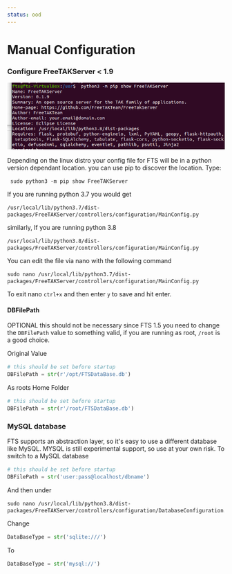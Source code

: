```yaml
---
status: ood
---
```


# Manual Configuration

### Configure FreeTAKServer < 1.9
![image](../Installation/images/configure_fts.png)

Depending on the linux distro your config file for FTS will be in a python version dependant location.
you can use pip to discover the location. Type:
```
 sudo python3 -m pip show FreeTAKServer
```

If you are running python 3.7 you would get
```
/usr/local/lib/python3.7/dist-packages/FreeTAKServer/controllers/configuration/MainConfig.py
```

similarly, If you are running python 3.8

```
/usr/local/lib/python3.8/dist-packages/FreeTAKServer/controllers/configuration/MainConfig.py
```

You can edit the file via nano with the following command

```
sudo nano /usr/local/lib/python3.7/dist-packages/FreeTAKServer/controllers/configuration/MainConfig.py
```

To exit nano `ctrl+x` and then enter `y` to save and hit enter.

#### DBFilePath
OPTIONAL this should not be necessary since FTS 1.5
you need to change the `DBFilePath` value to something valid,
if you are running as root, `/root` is a good choice.

Original Value
```python
# this should be set before startup
DBFilePath = str(r'/opt/FTSDataBase.db')
```

As roots Home Folder

```python
# this should be set before startup
DBFilePath = str(r'/root/FTSDataBase.db')
```
###  MySQL database
FTS supports an abstraction layer, so it's easy to use a different database like MySQL.
MYSQL is still experimental support, so use at your own risk.
To switch to a MySQL database
```python
# this should be set before startup
DBFilePath = str('user:pass@localhost/dbname')
```

And then under
```
sudo nano /usr/local/lib/python3.8/dist-packages/FreeTAKServer/controllers/configuration/DatabaseConfiguration.py
```

Change
```python
DataBaseType = str('sqlite:///')
```
To
```python
DataBaseType = str('mysql://')
```
